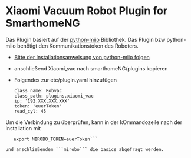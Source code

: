 # Xiaomi Vacuum Robot Plugin for SmarthomeNG
Das Plugin basiert auf der [python-miio](https://github.com/rytilahti/python-miio) Bibliothek. Das Plugin bzw python-miio benötigt den Kommunikationstoken des Roboters. 

- [Bitte der Installationsanweisung von python-miio folgen](https://python-miio.readthedocs.io/en/latest/discovery.html#installation)
- anschließend Xiaomi_vac nach smarthomeNG/plugins kopieren
- Folgendes zur etc/plugin.yaml hinzufügen

    ```Roboter:
    class_name: Robvac
    class_path: plugins.xiaomi_vac
    ip: '192.XXX.XXX.XXX'
    token: 'euerToken'
    read_cyl: 45
    ```


Um die Verbindung zu überprüfen, kann in der kOmmandozeile nach der Installation mit 
```export MIROBO_IP=192.xxx.xxx.xxx
   export MIROBO_TOKEN=euerToken```
   
und anschließendem ```mirobo``` die basics abgefragt werden.
